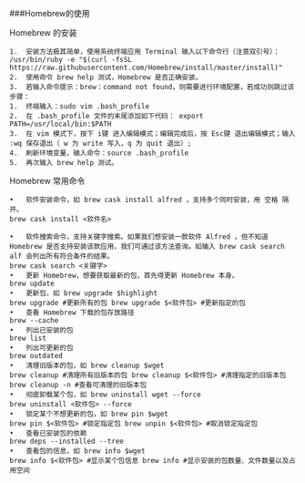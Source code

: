 ###Homebrew的使用

Homebrew 的安装

	1.	安装方法极其简单，使用系统终端应用 Terminal 输入以下命令行（注意双引号）： /usr/bin/ruby -e "$(curl -fsSL https://raw.githubusercontent.com/Homebrew/install/master/install)"
	2.	使用命令 brew help 测试，Homebrew 是否正确安装。
	3.	若输入命令提示：brew：command not found，则需要进行环境配置，若成功则跳过该步骤：
	1.	终端输入：sudo vim .bash_profile
	2.	在 .bash_profile 文件的末尾添加如下代码： export PATH=/usr/local/bin:$PATH
	3.	在 vim 模式下，按下 i键 进入编辑模式；编辑完成后，按 Esc键 退出编辑模式；输入 :wq 保存退出（ w 为 write 写入，q 为 quit 退出）;
	4.	刷新环境变量，输入命令：source .bash_profile
	5.	再次输入 brew help 测试。

Homebrew 常用命令

	•	软件安装命令，如 brew cask install alfred ，支持多个同时安装，用 空格 隔开。
	brew cask install <软件名> 
	
	•	软件搜索命令，支持关键字搜索。如果我们想安装一款软件 Alfred ，但不知道 Homebrew 是否支持安装该款应用，我们可通过该方法查询。如输入 brew cask search alf 会列出所有符合条件的结果。
	brew cask search <关键字> 
	•	更新 Homebrew，想要获取最新的包，首先得更新 Homebrew 本身。
	brew update 
	•	更新包，如 brew upgrade $highlight
	brew upgrade #更新所有的包 brew upgrade $<软件包> #更新指定的包 
	•	查看 Homebrew 下载的包存放路径
	brew --cache 
	•	列出已安装的包
	brew list 
	•	列出可更新的包
	brew outdated 
	•	清理旧版本的包，如 brew cleanup $wget
	brew cleanup #清理所有旧版本的包 brew cleanup $<软件包> #清理指定的旧版本包 brew cleanup -n #查看可清理的旧版本包 
	•	彻底卸载某个包，如 brew uninstall wget --force
	brew uninstall <软件包> --force 
	•	锁定某个不想更新的包，如 brew pin $wget
	brew pin $<软件包> #锁定指定包 brew unpin $<软件包> #取消锁定指定包 
	•	查看已安装包的依赖
	brew deps --installed --tree 
	•	查看包的信息，如 brew info $wget
	brew info $<软件包> #显示某个包信息 brew info #显示安装的包数量、文件数量以及占用空间 

